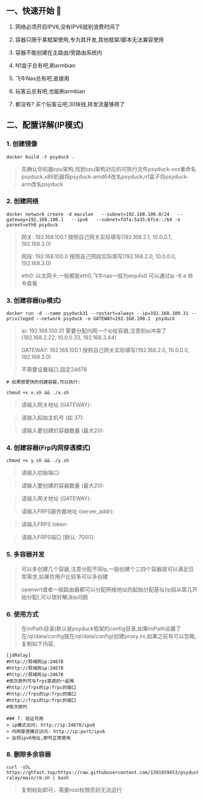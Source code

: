 ## 一、快速开始 🚀
1. 网络必须开启IPV6,没有IPV6就别浪费时间了

2. 容器只限于某框架使用,专为其开发,其他框架/脚本无法兼容使用

3. 容器不能创建在主路由/旁路由系统内

4. N1盒子总有吧,刷armbian 

5. 飞牛Nas总有吧,直接用

6. 玩客云总有吧,也能刷armbian

7. 都没有? 买个玩客云吧,30块钱,转发流量够用了

## 二、配置详解(IP模式)
### 1. 创建镜像
```
docker build -t psyduck .
```
   > 先确认你机器cpu架构,找到cpu架构对应的可执行文件psyduck-xxx重命名psyduck,x86机器将psyduck-amd64改名psyduck,n1盒子将psyduck-arm改名psyduck 
   >
### 2. 创建网络
```
docker network create -d macvlan   --subnet=192.168.100.0/24   --gateway=192.168.100.1   --ipv6   --subnet=fdfa:5a35:6fce::/64 -o parent=eth0 psyduck
```
   > 网关: 192.168.100.1 按照自己网关实际填写(192.168.2.1, 10.0.0.1, 192.168.3.0)
   >
   > 网段: 192.168.100.0 按照自己网段实际填写(192.168.2.0, 10.0.0.0, 192.168.3.0)
   >
   > eth0: 以太网卡,一般都是eth0,飞牛nas一般为enp4s0 可以通过ip -6 a 命令查看
 

### 3. 创建容器(ip模式)
```
docker run -d --name psyduck31 --restart=always --ip=192.168.100.31 --privileged --network psyduck -e GATEWAY=192.168.100.1  psyduck
```

 
   > ip: 192.168.100.31  需要分配内网一个ip给容器,注意别ip冲突了(192.168.2.22, 10.0.0.33, 192.168.3.44)
   >
   > GATEWAY: 192.168.100.1 按照自己网关实际填写(192.168.2.0, 10.0.0.0, 192.168.3.0)
   >
   > 不需要设置端口,固定24678

```
# 如果想更快的创建容器,可以执行:

chmod +x x.sh && ./x.sh
```
   >请输入网关地址 (GATEWAY): 

   >请输入起始主机号 (如 37): 
    
   >请输入要创建的容器数量 (最大20): 
 ### 4. 创建容器(Frp内网穿透模式)
 ```
chmod +x y.sh && ./y.sh
```
   >请输入初始端口:
   
   >请输入要创建的容器数量 (最大20):
   
   >请输入网关地址 (GATEWAY): 
   
   >请输入FRPS服务器地址 (server_addr): 
   
   >请输入FRPS token:
   
   >请输入FRPS端口 [默认: 7000]: 
 
 
 ### 5. 多容器并发
   > 可以多创建几个容器,注意分配不同ip,一般创建个三四个容器就可以满足日常需求,如果你用户比较多可以多创建
   >
   > openwrt或者一般路由器都可以分配网络地址的起始分配基址(ip段从第几开始分配),可以很好解决ip问题
 ### 6. 使用方式
   >  在iniPath目录(默认是psyduck框架的config目录,如果iniPath设置了在/ql/data/config就在/ql/data/config)创建proxy.ini,如果之前有可以忽略,复制如下内容,

```
[jdRelay]
#http://局域网ip:24678
#http://局域网ip:24678
#http://局域网ip:24678
#依次排列可与frps穿透的一起用
#http://frps的ip:frpc的端口
#http://frps的ip:frpc的端口
#http://frps的ip:frpc的端口
#依次排列

### 7. 验证可用
> ip模式访问: http://ip:24678/ipv6
> 内网穿透模式访问: http://ip:port/ipv6
> 出现ipv6地址,即可正常使用
````
### 8. 删除多余容器
```
curl -sSL https://ghfast.top/https://raw.githubusercontent.com/1391959853/psyduck-ralay/main/rm.sh | bash
```
  >复制粘贴即可，需要root权限否则无法运行

